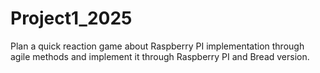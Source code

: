 # Project1_2025
Plan a quick reaction game about Raspberry PI implementation through agile methods and implement it through Raspberry PI and Bread version.
